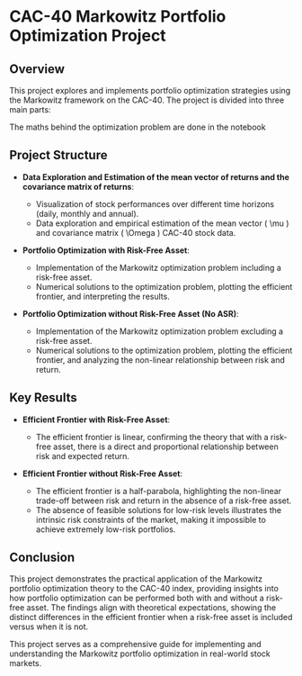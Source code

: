 # CAC-40 Markowitz Portfolio Optimization Project

## Overview

This project explores and implements portfolio optimization strategies using the Markowitz framework on the CAC-40. The project is divided into three main parts:

The maths behind the optimization problem are done in the notebook

## Project Structure

- **Data Exploration and Estimation of the mean vector of returns and the covariance matrix of returns**:
  - Visualization of stock performances over different time horizons (daily, monthly and annual).
  - Data exploration and empirical estimation of the mean vector \( \mu \) and covariance matrix \( \Omega \) CAC-40 stock data.


- **Portfolio Optimization with Risk-Free Asset**:
  - Implementation of the Markowitz optimization problem including a risk-free asset.
  - Numerical solutions to the optimization problem, plotting the efficient frontier, and interpreting the results.

- **Portfolio Optimization without Risk-Free Asset (No ASR)**:
  - Implementation of the Markowitz optimization problem excluding a risk-free asset.
  - Numerical solutions to the optimization problem, plotting the efficient frontier, and analyzing the non-linear relationship between risk and return.

## Key Results

- **Efficient Frontier with Risk-Free Asset**:
  - The efficient frontier is linear, confirming the theory that with a risk-free asset, there is a direct and proportional relationship between risk and expected return.
  
- **Efficient Frontier without Risk-Free Asset**:
  - The efficient frontier is a half-parabola, highlighting the non-linear trade-off between risk and return in the absence of a risk-free asset.
  - The absence of feasible solutions for low-risk levels illustrates the intrinsic risk constraints of the market, making it impossible to achieve extremely low-risk portfolios.

## Conclusion

This project demonstrates the practical application of the Markowitz portfolio optimization theory to the CAC-40 index, providing insights into how portfolio optimization can be performed both with and without a risk-free asset. The findings align with theoretical expectations, showing the distinct differences in the efficient frontier when a risk-free asset is included versus when it is not.

This project serves as a comprehensive guide for implementing and understanding the Markowitz portfolio optimization in real-world stock markets.

